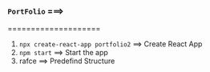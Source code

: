 

### `PortFolio` ===>
====================

1. `npx create-react-app portfolio2`  ==> Create React App
2. `npm start`  ==> Start the app
3.  rafce  ==> Predefind Structure 